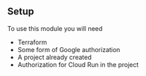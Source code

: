 ## Setup
To use this module you will need
* Terraform
* Some form of Google authorization
* A project already created
* Authorization for Cloud Run in the project
